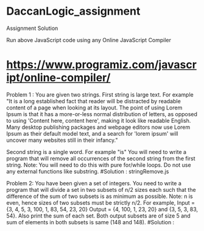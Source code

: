 # DaccanLogic_assignment
Assignment Solution

Run above JavaScript code using any Online JavaScript Compiler 
# https://www.programiz.com/javascript/online-compiler/

Problem 1 :
You are given two strings.
First string is large text. For example
"It is a long established fact that reader will be distracted by readable content of a page when looking at its layout. The point of using Lorem Ipsum is that it has a more-or-less normal distribution of letters, as opposed to using 'Content here, content here', making it look like readable English. Many desktop publishing packages and webpage editors now use Lorem Ipsum as their default model text, and a search for 'lorem ipsum' will uncover many websites still in their infancy."

Second string is a single word. For example "is"
You will need to write a program that will remove all occurrences of the second string from the first string.
Note: You will need to do this with pure for/while loops. Do not use any external functions like substring.
#Solution : stringRemove.js


Problem 2: You have been given a set of integers. You need to write a program that will divide a set in two subsets of n/2 sizes each such that the difference of the sum of two subsets is as minimum as possible.
Note: n is even, hence sizes of two subsets must be strictly n/2.
For example, 
Input =  {3, 4, 5, 3, 100, 1, 83, 54, 23, 20}
Output = {4, 100, 1, 23, 20} and {3, 5, 3, 83, 54}.
Also print the sum of each set.
Both output subsets are of size 5 and sum of elements in both subsets is same (148 and 148).
#Solution : 
